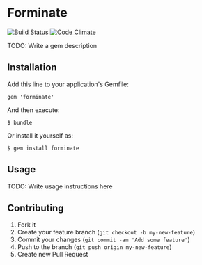 # Forminate

[![Build Status](https://travis-ci.org/molawson/forminate.png?branch=master)](https://travis-ci.org/molawson/forminate)
[![Code Climate](https://codeclimate.com/github/molawson/forminate.png)](https://codeclimate.com/github/molawson/forminate)

TODO: Write a gem description

## Installation

Add this line to your application's Gemfile:

    gem 'forminate'

And then execute:

    $ bundle

Or install it yourself as:

    $ gem install forminate

## Usage

TODO: Write usage instructions here

## Contributing

1. Fork it
2. Create your feature branch (`git checkout -b my-new-feature`)
3. Commit your changes (`git commit -am 'Add some feature'`)
4. Push to the branch (`git push origin my-new-feature`)
5. Create new Pull Request

